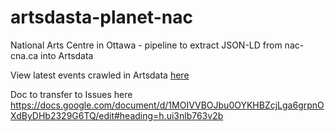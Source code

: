 # artsdasta-planet-nac
National Arts Centre in Ottawa - pipeline to extract JSON-LD from nac-cna.ca into Artsdata

View latest events crawled in Artsdata [here](https://artsdata-nebula-d1ec887e2637.herokuapp.com/query/show?title=Event%20entities%20in%20nac-events%20%284156%20triples%29&sparql=list_events&graph=http://kg.artsdata.ca/culture-creates/artsdata-planet-nac/nac-events)


Doc to transfer to Issues here
https://docs.google.com/document/d/1MOIVVBOJbu0OYKHBZcjLga6grpnOXdByDHb2329G6TQ/edit#heading=h.ui3nlb763v2b
